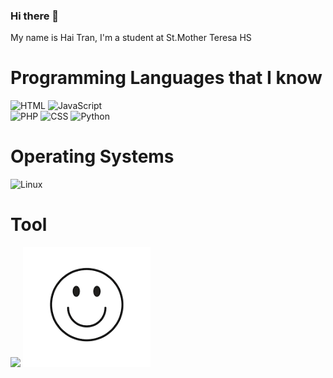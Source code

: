 ### Hi there 👋
<p>My name is Hai Tran, I'm a student at St.Mother Teresa HS</p>

<h1>Programming Languages that I know</h1>

<img alt="HTML" src="https://img.shields.io/badge/HTML-E34F26.svg?logo=html5&logoColor=white"></a>
<img alt="JavaScript" src="https://img.shields.io/badge/JavaScript-F7DF1E.svg?logo=javascript&logoColor=white"></a>
<br>
<img alt="PHP" src="https://img.shields.io/badge/PHP-%23777BB4.svg?logo=php&logoColor=black"></a>
<img alt="CSS" src="https://img.shields.io/badge/CSS-1572B6.svg?logo=css3&logoColor=white"></a>
<img alt="Python" src="https://img.shields.io/badge/Python-14354C.svg?logo=python&logoColor=white"></a>

<h1>Operating Systems</h1>
<img src="https://img.shields.io/badge/Linux-FCC624?logo=linux&logoColor=white" alt="Linux"></a>

<h1>Tool</h1>
<img src="https://img.shields.io/badge/github-%23121011.svg?style=for-the-badge&logo=github&logoColor=white" />

<img src="./download.png" />

  
  <!--
**hai-tran-2/hai-tran-2** is a ✨ _special_ ✨ repository because its `README.md` (this file) appears on your GitHub profile.

Here are some ideas to get you started:

- 🔭 I’m currently working on ...            
- 🌱 I’m currently learning ...
- 👯 I’m looking to collaborate on ...
- 🤔 I’m looking for help with ...
- 💬 Ask me about ...
- 📫 How to reach me: ...
- 😄 Pronouns: ...
- ⚡ Fun fact: ...
-->
